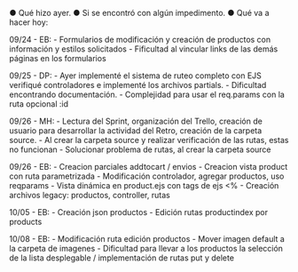 ● Qué hizo ayer.
● Si se encontró con algún impedimento.
● Qué va a hacer hoy:

09/24 - EB: - Formularios de modificación y creación de productos con información y estilos solicitados
            - Fificultad al vincular links de las demás páginas en los formularios

09/25 - DP: - Ayer implementé el sistema de ruteo completo con EJS verifiqué controladores e implementé los archivos partials.
            - Dificultad encontrando documentación.
            - Complejidad para usar el req.params con la ruta opcional :id
            
09/26 - MH: - Lectura del Sprint, organización del Trello, creación de usuario para desarrollar la actividad del Retro, creación de la carpeta source.
            - Al crear la carpeta source y realizar verificación de las rutas, estas no funcionan 
            - Solucionar problema de rutas, al crear la carpeta source
            
09/26 - EB: - Creacion parciales addtocart / envios
            - Creacion vista product con ruta parametrizada
            - Modificación controlador, agregar productos, uso reqparams
            - Vista dinámica en product.ejs con tags de ejs <%
            - Creación archivos legacy: productos, controller, rutas
            
10/05 - EB: - Creación json productos
            - Edición rutas productindex por products
            
10/08 - EB: - Modificación ruta edición productos
            - Mover imagen default a la carpeta de imagenes
            - Dificultad para llevar a los productos la selección de la lista desplegable / implementación de rutas put y delete
            
